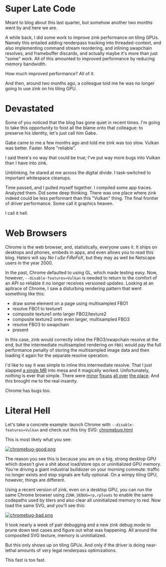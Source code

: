 # Super Late Code

Meant to blog about this last quarter, but somehow another two months went by and here we are.

A while back, I did some work to improve zink performance on tiling GPUs. Namely this entailed adding renderpass tracking into threaded-context, and also implementing command stream reordering, and inlining swapchain resolves, and framebuffer discards, and actually maybe it's more than just "some" work. All of this amounted to improved performance by reducing memory bandwidth.

How much improved performance? All of it.

And then, around two months ago, a colleague told me he was no longer going to use zink on his tiling GPU.

# Devastated

Some of you noticed that the blog has gone quiet in recent times. I'm going to take this opportunity to foist all the blame onto that colleague: to preserve his identity, let's just call him Gabe.

Gabe came to me a few months ago and told me zink was too slow. Vulkan was better. Faster. More "reliable".

I said there's no way that could be true; I've put way more bugs into Vulkan than I have into zink.

Unblinking, he stared at me across the digital divide. I task-switched to important whitespace cleanups.

Time passed, and I pulled myself together. I compiled some app traces. Analyzed them. Did some deep thinking. There was one place where zink indeed could be less performant than this "Vulkan" thing. The final frontier of driver performance. Some call it graphics heaven.

I call it hell.

# Web Browsers

Chrome is the web browser, and, statistically, everyone uses it. It ships on desktops and phones, embeds in apps, and even allows you to read this blog. Haters will say *No I uSe FiReFoX*, but they may as well be Netscape users in the year 2000.

In the past, Chrome defaulted to using GL, which made testing easy. Now, however, `--disable-features=Vulkan` is needed to return to the comfort of an API so reliable it no longer receives versioned updates. Looking at an apitrace of Chrome, I saw a disturbing rendering pattern that went something like this:

* draw some element on a page using multisampled FBO1
* resolve FBO1 to texture1
* composite texture1 onto larger FBO2/texture2
* composite texture2 onto even larger, multisampled FBO3
* resolve FBO3 to swapchain
* present

In this case, zink would correctly inline the FBO3/swapchain resolve at the end, but the intermediate multisampled rendering on `FBO1` would pay the full performance penalty of storing the multisampled image data and then loading it again for the separate resolve operation.

I'd like to say it was simple to inline this intermediate resolve. That I just slapped [a single MR](https://gitlab.freedesktop.org/mesa/mesa/-/merge_requests/35477) into mesa and it magically worked. Unfortunately, nothing is ever that simple. There were [minor](https://gitlab.freedesktop.org/mesa/mesa/-/merge_requests/35777) [fixups](https://gitlab.freedesktop.org/mesa/mesa/-/merge_requests/36069) [all over](https://gitlab.freedesktop.org/mesa/mesa/-/merge_requests/36521) [the place](https://gitlab.freedesktop.org/mesa/mesa/-/merge_requests/36576). And this brought me to the real insanity.

Chrome has bugs too.

# Literal Hell

Let's take a concrete example: launch Chrome with `--disable-features=Vulkan` and check out this tiny SVG: [chromebug.html]({{site.url}}/assets/chromebug.html)

This is most likely what you see:

[![chromebug-good.png]({{site.url}}/assets/chromebug-good.png)]({{site.url}}/assets/chromebug-good.png)

The reason you see this is because you are on a big, strong desktop GPU which doesn't give a shit about load/store ops or uninitialized GPU memory. You're driving a giant industrial bulldozer on your morning commute: traffic no longer exists and stop signals are fully optional. On a wimpy tiling GPU, however, things are different.

Using a recent version of zink, even on a desktop GPU, you can run the same Chrome browser using `ZINK_DEBUG=rp,rploads` to enable the same codepaths used by tilers and also clear all uninitialized memory to red. Now load the same SVG, and you'll see this:

[![chromebug-bad.png]({{site.url}}/assets/chromebug-bad.png)]({{site.url}}/assets/chromebug-bad.png)

 It took nearly a week of pair debugging and a new zink debug mode to prune down test cases and figure out what was happening. All around the composited SVG texture, memory is uninitialized.

 But this only shows up on tiling GPUs. And only if the driver is doing near-lethal amounts of very legal renderpass optimizations.

 This fast is too fast.
